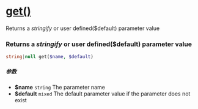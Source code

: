 [get()](http://twinh.github.com/widget/api/get)
===============================================

Returns a *stringify* or user defined($default) parameter value

### Returns a *stringify* or user defined($default) parameter value
```php
string|null get($name, $default)
```

##### 参数
* **$name** `string` The parameter name
* **$default** `mixed` The default parameter value if the parameter does not exist

